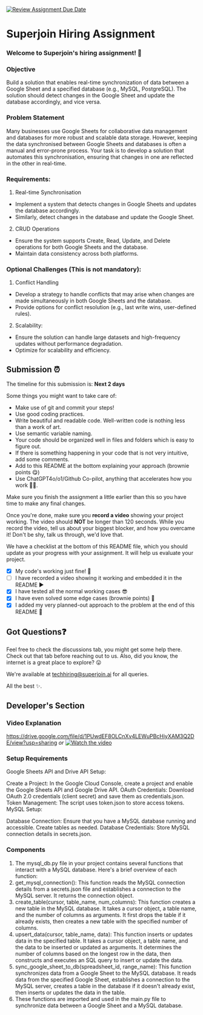 [![Review Assignment Due Date](https://classroom.github.com/assets/deadline-readme-button-22041afd0340ce965d47ae6ef1cefeee28c7c493a6346c4f15d667ab976d596c.svg)](https://classroom.github.com/a/AHFn7Vbn)
# Superjoin Hiring Assignment

### Welcome to Superjoin's hiring assignment! 🚀

### Objective
Build a solution that enables real-time synchronization of data between a Google Sheet and a specified database (e.g., MySQL, PostgreSQL). The solution should detect changes in the Google Sheet and update the database accordingly, and vice versa.

### Problem Statement
Many businesses use Google Sheets for collaborative data management and databases for more robust and scalable data storage. However, keeping the data synchronised between Google Sheets and databases is often a manual and error-prone process. Your task is to develop a solution that automates this synchronisation, ensuring that changes in one are reflected in the other in real-time.

### Requirements:
1. Real-time Synchronisation
  - Implement a system that detects changes in Google Sheets and updates the database accordingly.
   - Similarly, detect changes in the database and update the Google Sheet.
  2.	CRUD Operations
   - Ensure the system supports Create, Read, Update, and Delete operations for both Google Sheets and the database.
   - Maintain data consistency across both platforms.
   
### Optional Challenges (This is not mandatory):
1. Conflict Handling
- Develop a strategy to handle conflicts that may arise when changes are made simultaneously in both Google Sheets and the database.
- Provide options for conflict resolution (e.g., last write wins, user-defined rules).
    
2. Scalability: 	
- Ensure the solution can handle large datasets and high-frequency updates without performance degradation.
- Optimize for scalability and efficiency.

## Submission ⏰
The timeline for this submission is: **Next 2 days**

Some things you might want to take care of:
- Make use of git and commit your steps!
- Use good coding practices.
- Write beautiful and readable code. Well-written code is nothing less than a work of art.
- Use semantic variable naming.
- Your code should be organized well in files and folders which is easy to figure out.
- If there is something happening in your code that is not very intuitive, add some comments.
- Add to this README at the bottom explaining your approach (brownie points 😋)
- Use ChatGPT4o/o1/Github Co-pilot, anything that accelerates how you work 💪🏽. 

Make sure you finish the assignment a little earlier than this so you have time to make any final changes.

Once you're done, make sure you **record a video** showing your project working. The video should **NOT** be longer than 120 seconds. While you record the video, tell us about your biggest blocker, and how you overcame it! Don't be shy, talk us through, we'd love that.

We have a checklist at the bottom of this README file, which you should update as your progress with your assignment. It will help us evaluate your project.

- [x] My code's working just fine! 🥳
- [ ] I have recorded a video showing it working and embedded it in the README ▶️
- [x] I have tested all the normal working cases 😎
- [x] I have even solved some edge cases (brownie points) 💪
- [x] I added my very planned-out approach to the problem at the end of this README 📜

## Got Questions❓
Feel free to check the discussions tab, you might get some help there. Check out that tab before reaching out to us. Also, did you know, the internet is a great place to explore? 😛

We're available at techhiring@superjoin.ai for all queries. 

All the best ✨.

## Developer's Section
### Video Explanation
https://drive.google.com/file/d/1PUwdEF8OLCnXv4LEWuPBcHiyXAM3Q2DE/view?usp=sharing
_or_
[![Watch the video](https://img.youtube.com/vi/1Q3JZ4w1l1I/maxresdefault.jpg)](https://drive.google.com/file/d/1PUwdEF8OLCnXv4LEWuPBcHiyXAM3Q2DE/view?usp=sharing)

### Setup Requirements
Google Sheets API and Drive API Setup:

Create a Project: In the Google Cloud Console, create a project and enable the Google Sheets API and Google Drive API.
OAuth Credentials: Download OAuth 2.0 credentials (client secret) and save them as credentials.json.
Token Management: The script uses token.json to store access tokens.
MySQL Setup:

Database Connection: Ensure that you have a MySQL database running and accessible. Create tables as needed.
Database Credentials: Store MySQL connection details in secrets.json.

### Components

1. The mysql_db.py file in your project contains several functions that interact with a MySQL database. Here's a brief overview of each function:  
2. get_mysql_connection(): This function reads the MySQL connection details from a secrets.json file and establishes a connection to the MySQL server. It returns the connection object.  
3. create_table(cursor, table_name, num_columns): This function creates a new table in the MySQL database. It takes a cursor object, a table name, and the number of columns as arguments. It first drops the table if it already exists, then creates a new table with the specified number of columns.  
4. upsert_data(cursor, table_name, data): This function inserts or updates data in the specified table. It takes a cursor object, a table name, and the data to be inserted or updated as arguments. It determines the number of columns based on the longest row in the data, then constructs and executes an SQL query to insert or update the data.  
5. sync_google_sheet_to_db(spreadsheet_id, range_name): This function synchronizes data from a Google Sheet to the MySQL database. It reads data from the specified Google Sheet, establishes a connection to the MySQL server, creates a table in the database if it doesn't already exist, then inserts or updates the data in the table.  
6. These functions are imported and used in the main.py file to synchronize data between a Google Sheet and a MySQL database.